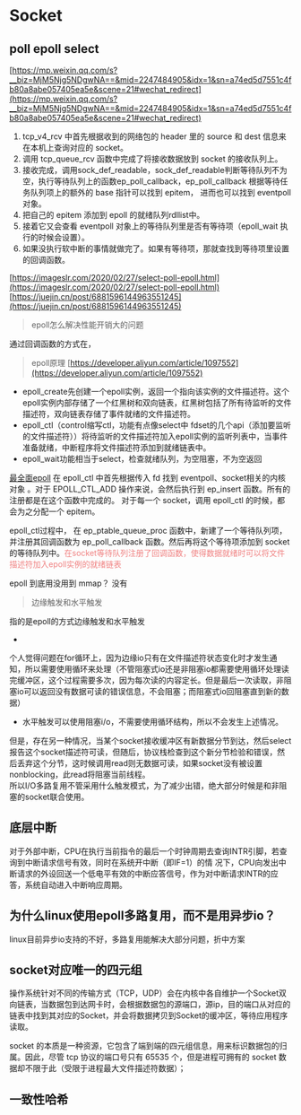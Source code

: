 # Socket

## poll epoll select

[https://mp.weixin.qq.com/s?__biz=MjM5Njg5NDgwNA==&mid=2247484905&idx=1&sn=a74ed5d7551c4fb80a8abe057405ea5e&scene=21#wechat_redirect](https://mp.weixin.qq.com/s?__biz=MjM5Njg5NDgwNA==&mid=2247484905&idx=1&sn=a74ed5d7551c4fb80a8abe057405ea5e&scene=21#wechat_redirect)

1. tcp_v4_rcv 中首先根据收到的网络包的 header 里的 source 和 dest 信息来在本机上查询对应的 socket。
2. 调用 tcp_queue_rcv 函数中完成了将接收数据放到 socket 的接收队列上。
3. 接收完成，调用sock_def_readable，sock_def_readable判断等待队列不为空，执行等待队列上的函数ep_poll_callback，ep_poll_callback 根据等待任务队列项上的额外的 base
   指针可以找到 epitem， 进而也可以找到 eventpoll对象。
4. 把自己的 epitem 添加到 epoll 的就绪队列rdllist中。
5. 接着它又会查看 eventpoll 对象上的等待队列里是否有等待项（epoll_wait 执行的时候会设置）。
6. 如果没执行软中断的事情就做完了。如果有等待项，那就查找到等待项里设置的回调函数。

[https://imageslr.com/2020/02/27/select-poll-epoll.html](https://imageslr.com/2020/02/27/select-poll-epoll.html)
[https://juejin.cn/post/6881596144963551245](https://juejin.cn/post/6881596144963551245)

> epoll怎么解决性能开销大的问题

通过回调函数的方式在，

> epoll原理
[https://developer.aliyun.com/article/1097552](https://developer.aliyun.com/article/1097552)

* epoll_create先创建一个epoll实例，返回一个指向该实例的文件描述符。这个epoll实例内部存储了一个红黑树和双向链表，红黑树包括了所有待监听的文件描述符，双向链表存储了事件就绪的文件描述符。
* epoll_ctl（control缩写ctl，功能有点像select中 fdset的几个api（添加要监听的文件描述符））将待监听的文件描述符加入epoll实例的监听列表中，当事件准备就绪，中断程序将文件描述符添加到就绪链表中。
* epoll_wait功能相当于select，检查就绪队列，为空阻塞，不为空返回

[最全面epoll](https://cloud.tencent.com/developer/news/787829)
在 epoll_ctl 中首先根据传入 fd 找到 eventpoll、socket相关的内核对象 。对于 EPOLL_CTL_ADD 操作来说，会然后执行到 ep_insert 函数。所有的注册都是在这个函数中完成的。 对于每一个
socket，调用 epoll_ctl 的时候，都会为之分配一个 epitem。

epoll_ctl过程中， 在 ep_ptable_queue_proc 函数中，新建了一个等待队列项，并注册其回调函数为 ep_poll_callback 函数。然后再将这个等待项添加到 socket
的等待队列中。<font color=LightCoral>在socket等待队列注册了回调函数，使得数据就绪时可以将文件描述符加入epoll实例的就绪链表</font>

epoll 到底用没用到 mmap？ 没有

> 边缘触发和水平触发

指的是epoll的方式边缘触发和水平触发

*

个人觉得问题在for循环上，因为边缘io只有在文件描述符状态变化时才发生通知，所以需要使用循环来处理（不管阻塞式io还是非阻塞io都需要使用循环处理读完缓冲区，这个过程需要多次，因为每次读的内容定长。但是最后一次读取，非阻塞io可以返回没有数据可读的错误信息，不会阻塞；而阻塞式io回阻塞直到新的数据）

* 水平触发可以使用阻塞i/o，不需要使用循环结构，所以不会发生上述情况。

但是，存在另一种情况，当某个socket接收缓冲区有新数据分节到达，然后select报告这个socket描述符可读，但随后，协议栈检查到这个新分节检验和错误，然后丢弃这个分节，这时候调用read则无数据可读，如果socket没有被设置nonblocking，此read将阻塞当前线程。      
所以I/O多路复用不管采用什么触发模式，为了减少出错，绝大部分时候是和非阻塞的socket联合使用。

## 底层中断

对于外部中断，CPU在执行当前指令的最后一个时钟周期去查询INTR引脚，若查询到中断请求信号有效，同时在系统开中断（即IF=1）的情
况下，CPU向发出中断请求的外设回送一个低电平有效的中断应答信号，作为对中断请求INTR的应答，系统自动进入中断响应周期。

## 为什么linux使用epoll多路复用，而不是用异步io？

linux目前异步io支持的不好，多路复用能解决大部分问题，折中方案

## socket对应唯一的四元组

操作系统针对不同的传输方式（TCP，UDP）会在内核中各自维护一个Socket双向链表，当数据包到达网卡时，会根据数据包的源端口，源ip，目的端口从对应的链表中找到其对应的Socket，并会将数据拷贝到Socket的缓冲区，等待应用程序读取。

socket 的本质是一种资源，它包含了端到端的四元组信息，用来标识数据包的归属。因此，尽管 tcp 协议的端口号只有 65535 个，但是进程可拥有的 socket 数据却不限于此（受限于进程最大文件描述符数据）；

## 一致性哈希